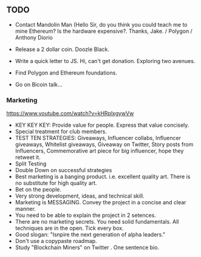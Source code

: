 ## TODO

- Contact Mandolin Man (Hello Sir, do you think you could teach me to mine Ethereum? Is the hardware expensive?. Thanks, Jake. / Polygon / Anthony Diorio
- Release a 2 dollar coin. Doozle Black.
- Write a quick letter to JS. Hi, can't get donation. Exploring two avenues. 


- Find Polygon and Ethereum foundations.
- Go on Bicoin talk...

### Marketing

https://www.youtube.com/watch?v=kHRplxgywVw

- KEY KEY KEY: Provide value for people. Express that value concisely. 
- Special treatment for club members. 
- TEST TEN STRATEGIES: Giveaways, Influencer collabs, Influencer giveaways, Whitelist giveaways, Giveaway on Twitter, Story posts from Influencers, Commemorative art piece for big influencer, hope they retweet it. 
- Split Testing
- Double Down on successful strategies
- Best marketing is a banging product. i.e. excellent quality art. There is no substitute for high quality art.  
- Bet on the people.
- Very strong development, ideas, and technical skill. 
- Marketing is MESSAGING. Convey the project in a concise and clear manner. 
- You need to be able to explain the project in 2 setences. 
- There are no marketing secrets. You need solid fundamentals. All techniques are in the open. Tick every box. 
- Good slogan: "Isnpire the next generation of alpha leaders."   
- Don't use a copypaste roadmap. 
- Study "Blockchain Miners" on Twitter . One sentence bio. 

